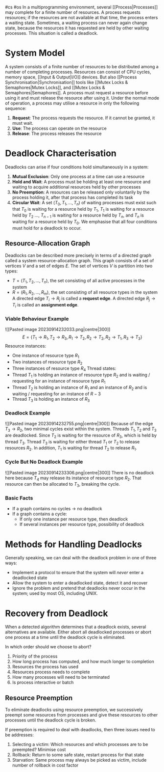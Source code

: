 #cs #os
In a multiprogramming environment, several [[Process|Processes]] may complete for a finite number of resources. A process requests resources; if the resources are not available at that time, the process enters a waiting state. Sometimes, a waiting process can never again change state, because the resources it has requested are held by other waiting processes. This situation is called a deadlock.
# System Model
A system consists of a finite number of resources to be distributed among a number of completing processes. Resources can consist of CPU cycles, memory space, [[Input & Output|I/O]] devices. But also [[Process Synchronisation|Synchronisation]] tools like [[Mutex Locks & Semaphores|Mutex Locks]], and [[Mutex Locks & Semaphores|Semaphores]]. A process must request a resource before using it and must release the resource after using it. Under the normal mode of operation, a process may utilise a resource in only the following sequence:
1. **Request**: The process requests the resource. If it cannot be granted, it must wait.
2. **Use**: The process can operate on the resource
3. **Release**: The process releases the resource
# Deadlock Characterisation
Deadlocks can arise if four conditions hold simultaneously in a system:
1. **Mutual Exclusion**: Only one process at a time can use a resource
2. **Hold and Wait**: A process must be holding at least one resource and waiting to acquire additional resources held by other processes
3. **No Preemption**: A resources can be released only voluntarily by the process holding it, after that process has completed its task
4. **Circular Wait**: A set $(T_0,T_1,\dots,T_n)$ of waiting processes must exist such that $T_0$ is waiting for a resource held by $T_1$, $T_1$ is waiting for a resource held by $T_2$ $\dots$, $T_{n-1}$ is waiting for a resource held by $T_n$, and $T_n$ is waiting for a resource held by $T_0$.
We emphasise that all four conditions must hold for a deadlock to occur.
## Resource-Allocation Graph
Deadlocks can be described more precisely in terms of a directed graph called a system resource-allocation graph. This graph consists of a set of vertices $V$ and a set of edges $E$. The set of vertices $V$ is partition into two types:
- $T=(T_1,T_2,\dots,T_n)$, the set consisting of all active processes in the system
- $R=(R_1,R_2,\dots,R_m)$, the set consisting of all resource types in the system
A directed edge $T_i\to R_j$ is called a **request edge**.
A directed edge $R_j\to T_i$ is called an **assignment edge**.
### Viable Behaviour Example
![[Pasted image 20230914232033.png|centre|300]]
$$E=\{T_1\to R_1,T_2\to R_3,R_1\to T_2,R_2\to T_2,R_2\to T_1,R_3\to T_3\}$$
Resource instances: 
- One instance of resource type $R_1$
- Two instances of resource type $R_2$
- Three instances of resource type $R_4$
Thread states:
- Thread $T_1$ is holding an instance of resource type $R_2$ and is waiting / requesting for an instance of resource type $R_1$
- Thread $T_2$ is holding an instance of $R_1$ and an instance of $R_2$ and is waiting / requesting for an instance of $R-3$
- Thread $T_3$ is holding an instance of $R_3$
### Deadlock Example
![[Pasted image 20230914232755.png|centre|300]]
Because of the edge $T_3\to R_2$, two minimal cycles exist within the system. Threads $T_1, T_2$ and $T_3$ are deadlocked. Since $T_2$ is waiting for the resource of $R_3$, which is held by thread $T_3$. Thread $T_3$ is waiting for either thread $T_1$ or $T_2$ to release resources $R_2$. In addition, $T_1$ is waiting for thread $T_2$ to release $R_1$.
### Cycle But No Deadlock Example
![[Pasted image 20230914233306.png|centre|300]]
There is no deadlock here because $T_4$ may release its instance of resource type $R_2$. That resource can then be allocated to $T_3$, breaking the cycle.
### Basic Facts
- If a graph contains no cycles $\to$ no deadlock
- If a graph contains a cycle:
	- If only one instance per resource type, then deadlock
	- If several instances per resource type, possibility of deadlock
# Methods for Handling Deadlocks
Generally speaking, we can deal with the deadlock problem in one of three ways:
- Implement a protocol to ensure that the system will *never* enter a deadlocked state
- Allow the system to enter a deadlocked state, detect it and recover
- Ignore the problem and pretend that deadlocks never occur in the system; used by most OS, including UNIX.
# Recovery from Deadlock
When a detected algorithm determines that a deadlock exists, several alternatives are available. Either abort all deadlocked processes or abort one process at a time until the deadlock cycle is eliminated.

In which order should we choose to abort?
1. Priority of the process
2. How long process has computed, and how much longer to completion
3. Resources the process has used
4. Resources process needs to complete
5. How many processes will need to be terminated
6. Is process interactive or batch

## Resource Preemption
To eliminate deadlocks using resource preemption, we successively preempt some resources from processes and give these resources to other processes until the deadlock cycle is broken.

If preemption is required to deal with deadlocks, then three issues need to be addresses:
1. Selecting a victim: Which resources and which processes are to be preempted? Minimise cost 
2. Rollback: Return to some safe state, restart process for that state
3. Starvation: Same process may always be picked as victim, include number of rollback in cost factor